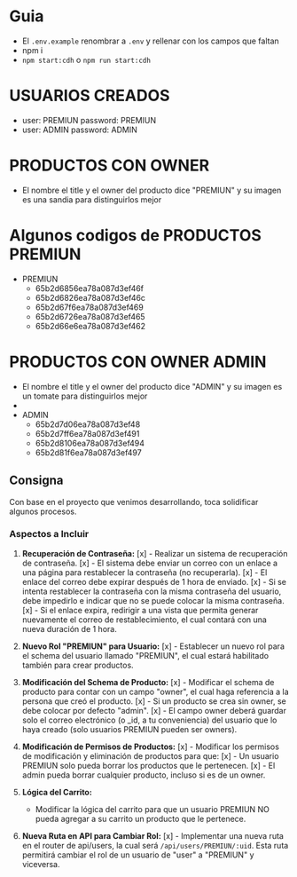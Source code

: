 # Guia

- El ```.env.example``` renombrar a  ```.env```
y rellenar con los campos que faltan
- npm i
- ```npm start:cdh``` o ```npm run start:cdh```

# USUARIOS CREADOS

- user: PREMIUN  password: PREMIUN
- user: ADMIN  password: ADMIN

# PRODUCTOS CON OWNER

- El nombre el title y el owner del producto dice  "PREMIUN" y su imagen es una sandia para distinguirlos mejor

# Algunos codigos de PRODUCTOS PREMIUN

- PREMIUN
  - 65b2d6856ea78a087d3ef46f
  - 65b2d6826ea78a087d3ef46c
  - 65b2d67f6ea78a087d3ef469
  - 65b2d6726ea78a087d3ef465
  - 65b2d66e6ea78a087d3ef462


# PRODUCTOS CON OWNER ADMIN

- El nombre el title y el owner del producto dice  "ADMIN" y su imagen es un tomate para distinguirlos mejor
-
- ADMIN
  - 65b2d7d06ea78a087d3ef48
  - 65b2d7ff6ea78a087d3ef491
  - 65b2d8106ea78a087d3ef494
  - 65b2d81f6ea78a087d3ef497




## Consigna

Con base en el proyecto que venimos desarrollando, toca solidificar algunos procesos.

### Aspectos a Incluir

1. **Recuperación de Contraseña:**
  [x] - Realizar un sistema de recuperación de contraseña.
  [x] - El sistema debe enviar un correo con un enlace a una página para restablecer la contraseña (no recuperarla).
  [x] - El enlace del correo debe expirar después de 1 hora de enviado.
  [x] - Si se intenta restablecer la contraseña con la misma contraseña del usuario, debe impedirlo e indicar que no se puede colocar la misma contraseña.
  [x] - Si el enlace expira, redirigir a una vista que permita generar nuevamente el correo de restablecimiento, el cual contará con una nueva duración de 1 hora.

2. **Nuevo Rol "PREMIUN" para Usuario:**
  [x] - Establecer un nuevo rol para el schema del usuario llamado "PREMIUN", el cual estará habilitado también para crear productos.

3. **Modificación del Schema de Producto:**
  [x] - Modificar el schema de producto para contar con un campo "owner", el cual haga referencia a la persona que creó el producto.
  [x] - Si un producto se crea sin owner, se debe colocar por defecto "admin".
  [x] - El campo owner deberá guardar solo el correo electrónico (o _id, a tu conveniencia) del usuario que lo haya creado (solo usuarios PREMIUN pueden ser owners).

4. **Modificación de Permisos de Productos:**
    [x] - Modificar los permisos de modificación y eliminación de productos para que:
    [x] - Un usuario PREMIUN solo pueda borrar los productos que le pertenecen.
    [x] - El admin pueda borrar cualquier producto, incluso si es de un owner.

5. **Lógica del Carrito:**
   - Modificar la lógica del carrito para que un usuario PREMIUN NO pueda agregar a su carrito un producto que le pertenece.

6. **Nueva Ruta en API para Cambiar Rol:**
   [x] - Implementar una nueva ruta en el router de api/users, la cual será `/api/users/PREMIUN/:uid`. Esta ruta permitirá cambiar el rol de un usuario de "user" a "PREMIUN" y viceversa.

